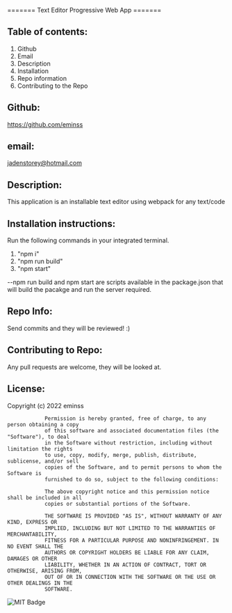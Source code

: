 ======= Text Editor Progressive Web App =======

## Table of contents:

1. Github
2. Email
3. Description
4. Installation
5. Repo information
6. Contributing to the Repo


## Github: 

https://github.com/eminss

## email: 

jadenstorey@hotmail.com

## Description: 

This application is an installable text editor using webpack for any text/code 

## Installation instructions:

Run the following commands in your integrated terminal.

1. "npm i"
2. "npm run build"
3. "npm start"

--npm run build and npm start are scripts available in the package.json that will build the pacakge and run the server required.

## Repo Info:

Send commits and they will be reviewed! :)

## Contributing to Repo:

Any pull requests are welcome, they will be looked at.

## License:

Copyright (c) 2022 eminss
                
                Permission is hereby granted, free of charge, to any person obtaining a copy
                of this software and associated documentation files (the "Software"), to deal
                in the Software without restriction, including without limitation the rights
                to use, copy, modify, merge, publish, distribute, sublicense, and/or sell
                copies of the Software, and to permit persons to whom the Software is
                furnished to do so, subject to the following conditions:
                
                The above copyright notice and this permission notice shall be included in all
                copies or substantial portions of the Software.
                
                THE SOFTWARE IS PROVIDED "AS IS", WITHOUT WARRANTY OF ANY KIND, EXPRESS OR
                IMPLIED, INCLUDING BUT NOT LIMITED TO THE WARRANTIES OF MERCHANTABILITY,
                FITNESS FOR A PARTICULAR PURPOSE AND NONINFRINGEMENT. IN NO EVENT SHALL THE
                AUTHORS OR COPYRIGHT HOLDERS BE LIABLE FOR ANY CLAIM, DAMAGES OR OTHER
                LIABILITY, WHETHER IN AN ACTION OF CONTRACT, TORT OR OTHERWISE, ARISING FROM,
                OUT OF OR IN CONNECTION WITH THE SOFTWARE OR THE USE OR OTHER DEALINGS IN THE
                SOFTWARE.

![MIT Badge](https://img.shields.io/badge/MIT-eminss-blue?style=for-the-badge&logo=appveyor)